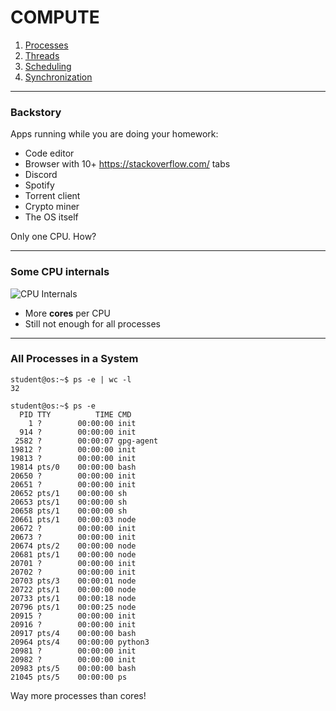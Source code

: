 # COMPUTE

1. [Processes](#1-processes)
1. [Threads](#2-threads---backstory)
1. [Scheduling](#3-scheduling)
1. [Synchronization](#4-synchronization)

---

### Backstory

Apps running while you are doing your homework:
* Code editor
* Browser with 10+ https://stackoverflow.com/ tabs
* Discord
* Spotify
* Torrent client
* Crypto miner
* The OS itself

Only one CPU. How?

----

### Some CPU internals

![CPU Internals](media/cpu-internals.jpg)

* More **cores** per CPU
* Still not enough for all processes

----

### All Processes in a System

```
student@os:~$ ps -e | wc -l
32

student@os:~$ ps -e
  PID TTY          TIME CMD
    1 ?        00:00:00 init
  914 ?        00:00:00 init
 2582 ?        00:00:07 gpg-agent
19812 ?        00:00:00 init
19813 ?        00:00:00 init
19814 pts/0    00:00:00 bash
20650 ?        00:00:00 init
20651 ?        00:00:00 init
20652 pts/1    00:00:00 sh
20653 pts/1    00:00:00 sh
20658 pts/1    00:00:00 sh
20661 pts/1    00:00:03 node
20672 ?        00:00:00 init
20673 ?        00:00:00 init
20674 pts/2    00:00:00 node
20681 pts/1    00:00:00 node
20701 ?        00:00:00 init
20702 ?        00:00:00 init
20703 pts/3    00:00:01 node
20722 pts/1    00:00:00 node
20733 pts/1    00:00:18 node
20796 pts/1    00:00:25 node
20915 ?        00:00:00 init
20916 ?        00:00:00 init
20917 pts/4    00:00:00 bash
20964 pts/4    00:00:00 python3
20981 ?        00:00:00 init
20982 ?        00:00:00 init
20983 pts/5    00:00:00 bash
21045 pts/5    00:00:00 ps
```

Way more processes than cores!